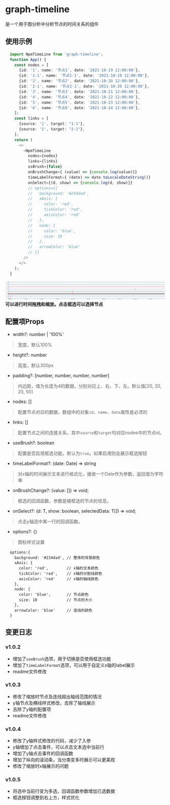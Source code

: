 # graph-timeline
是一个用于图分析中分析节点的时间关系的组件

## 使用示例
```typescript
  import NpmTimeLine from 'graph-timeline';
  function App() {
    const nodes = [
      {id: '1', name: '节点1', date: '2021-10-19 12:00:00'},
      {id: '1-1', name: '节点1-1', date: '2021-10-19 12:00:00'},
      {id: '2', name: '节点2', date: '2021-10-20 12:00:00'},
      {id: '2-1', name: '节点2-1', date: '2021-10-20 12:00:00'},
      {id: '3', name: '节点3', date: '2021-10-21 12:00:00'},
      {id: '4', name: '节点4', date: '2021-10-22 12:00:00'},
      {id: '5', name: '节点5', date: '2021-10-23 12:00:00'},
      {id: '6', name: '节点6', date: '2021-10-24 12:00:00'},
    ];
    const links = [
      {source: '1', target: "1-1"},
      {source: '2', target: "2-1"},
    ];
    return (
      <>
        <NpmTimeLine
          nodes={nodes}
          links={links}
          usBrush={false}
          onBrushChange={ (value) => {console.log(value)}}
          timeLabelFormat={ (date) => date.toLocaleDateString()}
          onSelect={(d, show) => {console.log(d, show)}}
          // options={{
          //   background: '#234dad',
          //   xAxis: {
          //     color: 'red',
          //     tickColor: 'red',
          //     axisColor: 'red'
          //   },
          //   node: {
          //     color: 'blue',
          //     size: 10
          //   },
          //   arrowColor: 'blue'
          // }}
        />
      </>
    );
  }
```
![alt 运行效果](./src/assets/example.png)
**可以进行时间拖拽和缩放。点击框选可以选择节点**

## 配置项Props
* width?: number | '100%'
> 宽度，默认100%
* height?: number
> 高度，默认300px
* padding?: [number, number, number, number]
> 内边距，值为长度为4的数据，分别对应上、右、下、左。默认值[20, 20, 20, 50]
* nodes: []
> 配置节点对应的数据，数组中的对象`id`、`name`、`date`属性是必须的
* links: []
> 配置节点之间的连接关系，其中`source`和`target`均对应nodes中的节点id。
* useBrush?: boolean
> 配置是否启用框选功能，默认为`true`。如果启用则会展示框选按钮
* timeLabelFormat?: (date: Date) => string
> 对x轴的时间展示文本进行格式化，接收一个Date作为参数，返回值为字符串
* onBrushChange?: (value: []) => void;
> 框选的回调函数，参数是被框选的节点的信息。
* onSelect?: <T>(d: T, show: boolean, selectedData: T[]) => void;
> 点击y轴选中某一行的回调函数。
* options?: {}
> 图标样式设置
```
  options:{
    background: '#234dad', // 整体的背景颜色
    xAxis: {
      color: 'red',        // x轴的文本颜色
      tickColor: 'red',    // x轴的分割线颜色
      axisColor: 'red'     // x轴的轴线颜色
    },
    node: {                
      color: 'blue',       // 节点颜色
      size: 10             // 节点的大小
    },
    arrowColor: 'blue'     // 连线的颜色
  }
```
## 变更日志
### v1.0.2
* 增加了`useBrush`选项，用于切换是否使用框选功能
* 增加了`timeLabelFormat`选项，可以用于自定义x轴的label展示
* readme文件修改
### v1.0.3
* 修改了缩放时节点及连线超出轴线范围的情况
* y轴节点及横线样式修改，去除了轴线展示
* 去除了y轴的配置项
* readme文件修改

### v1.0.4
* 修改了y轴样式修改的代码，减少了入参
* y轴增加了点击事件，可以点击文本选中当前行
* 增加了y轴点击事件的回调函数
* 增加了纵向的滚动条，当分类变多时展示可以更美观
* 修改了缩放时x轴展示的问题

### v1.0.5
* 将选中当前行变为多选，回调函数参数增加已选数据
* 框选按钮调整到右上方，样式优化